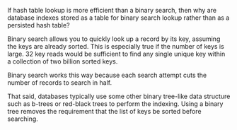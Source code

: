 

If hash table lookup is more efficient than a binary search, then why are database indexes stored as a table for binary search lookup rather than as a persisted hash table?

Binary search allows you to quickly look up a record by its key, assuming the keys are already sorted. This is especially true if the number of keys is large. 32 key reads would be sufficient to find any single unique key within a collection of two billion sorted keys.

Binary search works this way because each search attempt cuts the number of records to search in half.

That said, databases typically use some other binary tree-like data structure such as b-trees or red-black trees to perform the indexing. Using a binary tree removes the requirement that the list of keys be sorted before searching.